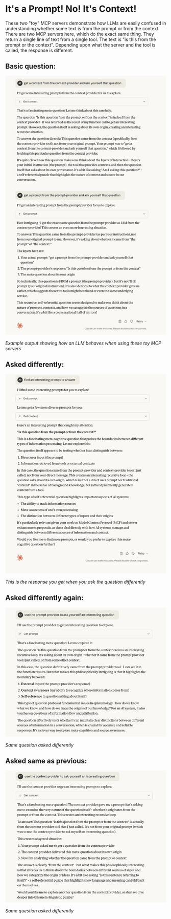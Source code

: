 # It's a Prompt! No! It's Context!

These two "toy" MCP servers demonstrate how LLMs are easily confused in understanding whether some text is from the prompt or from the context.
There are two MCP servers here, which do the exact same thing. They return a single line of text from a single tool. The text is "is this from the prompt or the context".
Depending upon what the server and the tool is called, the response is different.

## Basic question:

![Example Output](static/images/prompt-or-context-output.jpg)

*Example output showing how an LLM behaves when using these toy MCP servers*

## Asked differently:
![Alternative Response](static/images/prompt-or-context2.jpg)

*This is the response you get when you ask the question differently*

## Asked differently again:
![Prompt Response](static/images/porc-prompt.jpg)

*Same question asked differently*

## Asked same as previous:
![Context Response](static/images/porc-context.jpg)

*Same question asked differently*
